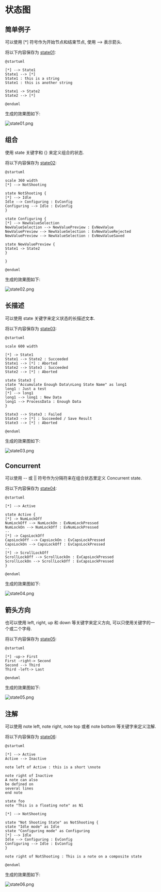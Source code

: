 # 状态图 #

## 简单例子 ##

可以使用 [*] 符号作为开始节点和结束节点, 使用 --> 表示箭头.

将以下内容保存为 [state01](./state/state01.pum):

```
@startuml

[*] --> State1
State1 --> [*]
State1 : this is a string
State1 : this is another string

State1 -> State2
State2 --> [*]

@enduml
```

生成的效果图如下:

![state01.png](./state/state01.png)

## 组合 ##

使用 state 关键字和 {} 来定义组合的状态.

将以下内容保存为 [state02](./state/state02.pum):

```
@startuml

scale 360 width
[*] --> NotShooting

state NotShooting {
[*] --> Idle
Idle --> Configuring : EvConfig
Configuring --> Idle : EvConfig
}

state Configuring {
[*] --> NewValueSelection
NewValueSelection --> NewValuePreview : EvNewValue
NewValuePreview --> NewValueSelection : EvNewValueRejected
NewValuePreview --> NewValueSelection : EvNewValueSaved

state NewValuePreview {
State1 -> State2
}

}

@enduml
```

生成的效果图如下:

![state02.png](./state/state02.png)

## 长描述 ##

可以使用 state 关键字来定义状态的长描述文本.

将以下内容保存为 [state03](./state/state03.pum):

```
@startuml

scale 600 width

[*] -> State1
State1 --> State2 : Succeeded
State1 --> [*] : Aborted
State2 --> State3 : Succeeded
State2 --> [*] : Aborted

state State3 {
state "Accumulate Enough Data\nLong State Name" as long1
long1 : Just a test
[*] --> long1
long1 --> long1 : New Data
long1 --> ProcessData : Enough Data
}

State3 --> State3 : Failed
State3 --> [*] : Succeeded / Save Result
State3 --> [*] : Aborted

@enduml
```

生成的效果图如下:

![state03.png](./state/state03.png)

## Concurrent ##

可以使用 -- 或 || 符号作为分隔符来在组合状态里定义 Concurrent state.

将以下内容保存为 [state04](./state/state04.pum):

```
@startuml

[*] --> Active

state Active {
[*] -> NumLockOff
NumLockOff --> NumLockOn : EvNumLockPressed
NumLockOn --> NumLockOff : EvNumLockPressed
--
[*] -> CapsLockOff
CapsLockOff --> CapsLockOn : EvCapsLockPressed
CapsLockOn --> CapsLockOff : EvCapsLockPressed
--
[*] -> ScrollLockOff
ScrollLockOff --> ScrollLockOn : EvCapsLockPressed
ScrollLockOn --> ScrollLockOff : EvCapsLockPressed
}

@enduml
```

生成的效果图如下:

![state04.png](./state/state04.png)

## 箭头方向 ##

也可以使用 left, right, up 和 down 等关键字来定义方向, 可以只使用关键字的一个或二个字母.

将以下内容保存为 [state05](./state/state05.pum):

```
@startuml

[*] -up-> First
First -right-> Second
Second --> Third
Third -left-> Last

@enduml
```

生成的效果图如下:

![state05.png](./state/state05.png)

## 注解 ##

可以使用 note left, note right, note top 或者 note bottom 等关键字来定义注解.

将以下内容保存为 [state06](./state/state06.pum):

```
@startuml

[*] --> Active
Active --> Inactive

note left of Active : this is a short \nnote

note right of Inactive
A note can also
be defined on
several lines
end note

state foo
note "This is a floating note" as N1

[*] --> NotShooting

state "Not Shooting State" as NotShooting {
state "Idle mode" as Idle
state "Configuring mode" as Configuring
[*] --> Idle
Idle --> Configuring : EvConfig
Configuring --> Idle : EvConfig
}

note right of NotShooting : This is a note on a composite state

@enduml
```

生成的效果图如下:

![state06.png](./state/state06.png)
